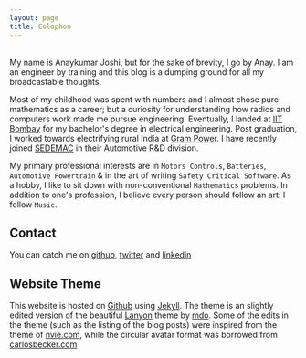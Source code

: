 ```yaml
---
layout: page
title: Colophon
---
```

<br>
My name is Anaykumar Joshi, but for the sake of brevity, I go by Anay. I am an engineer by training and this blog is a dumping ground for all my broadcastable thoughts.

Most of my childhood was spent with numbers and I almost chose pure mathematics as a career; but a curiosity for understanding how radios and computers work made me pursue engineering. Eventually, I landed at [IIT Bombay](http://www.iitb.ac.in) for my bachelor's degree in electrical engineering. Post graduation, I worked towards electrifying rural India at <a href="http://www.grampower.com">Gram Power</a>. I have recently joined [SEDEMAC](http://www.sedemac.com) in their Automotive R&D division.

My primary professional interests are in `Motors Controls`, `Batteries`, `Automotive Powertrain` & in the art of writing `Safety Critical Software`. As a hobby, I like to sit down with non-conventional `Mathematics` problems. In addition to one's profession, I believe every person should follow an art: I follow `Music`. 

## Contact

You can catch me on [github](http://github.com/anayjoshi), [twitter](http://twitter.com/AnaykumarJoshi) and [linkedin](https://in.linkedin.com/pub/anaykumar-joshi/5b/407/334)

## Website Theme

This website is hosted on [Github](http://github.com) using [Jekyll](). The theme is an slightly edited version of the beautiful [Lanyon](http://lanyon.getpoole.com/) theme by [mdo](http://markdotto.com/). Some of the edits in the theme (such as the listing of the blog posts) were inspired from the theme of [nvie.com](http://nvie.com), while the circular avatar format was borrowed from [carlosbecker.com](http://carlosbecker.com)



